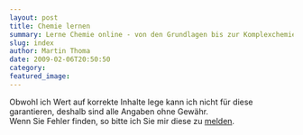 ```yaml
---
layout: post
title: Chemie lernen
summary: Lerne Chemie online - von den Grundlagen bis zur Komplexchemie!
slug: index
author: Martin Thoma
date: 2009-02-06T20:50:50
category: 
featured_image: 
---
```

<p>Obwohl ich Wert auf korrekte Inhalte lege kann ich nicht für diese garantieren, deshalb sind alle Angaben ohne Gewähr.<br/>
Wenn Sie Fehler finden, so bitte ich Sie mir diese zu <a href="kontakt.htm">melden</a>.<br/>
</p>

